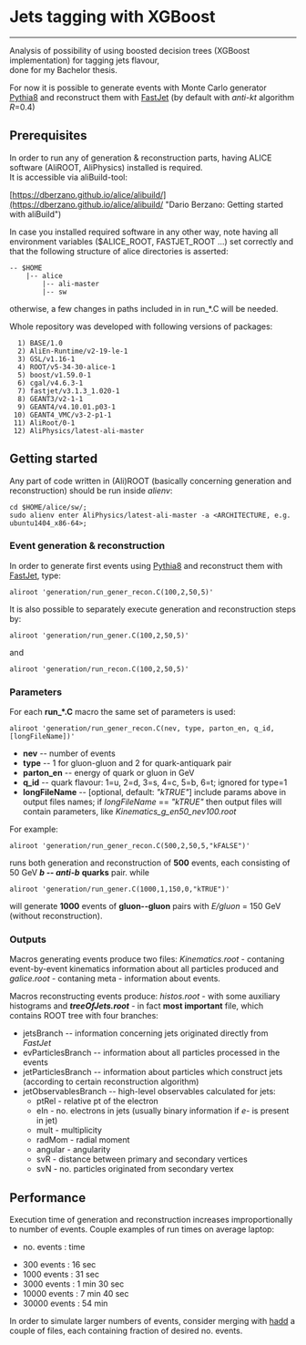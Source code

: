 # Jets tagging with XGBoost
---------------------------

Analysis of possibility of using boosted decision trees (XGBoost implementation) for tagging jets flavour,  
done for my Bachelor thesis. 

For now it is possible to generate events with Monte Carlo generator [Pythia8](http://home.thep.lu.se/~torbjorn/Pythia.html) and reconstruct them with [FastJet](http://fastjet.fr/) (by default with _anti-kt_ algorithm _R_=0.4)

## Prerequisites
In order to run any of generation & reconstruction parts, having ALICE software (AliROOT, AliPhysics) installed is required.  
It is accessible via aliBuild-tool:

[https://dberzano.github.io/alice/alibuild/](https://dberzano.github.io/alice/alibuild/ "Dario Berzano: Getting started with aliBuild")

In case you installed required software in any other way, note having all environment variables ($ALICE_ROOT, FASTJET_ROOT ...) set correctly and that the following structure of alice directories is asserted:
```
-- $HOME
    |-- alice
        |-- ali-master
        |-- sw
```
otherwise, a few changes in paths included in in run_\*.C will be needed.


Whole repository was developed with following versions of packages:
```
  1) BASE/1.0
  2) AliEn-Runtime/v2-19-le-1
  3) GSL/v1.16-1
  4) ROOT/v5-34-30-alice-1
  5) boost/v1.59.0-1
  6) cgal/v4.6.3-1
  7) fastjet/v3.1.3_1.020-1
  8) GEANT3/v2-1-1
  9) GEANT4/v4.10.01.p03-1
 10) GEANT4_VMC/v3-2-p1-1
 11) AliRoot/0-1
 12) AliPhysics/latest-ali-master
 ```
  
  

## Getting started
Any part of code written in (Ali)ROOT 
(basically concerning generation and reconstruction) 
should be run inside _alienv_:
```
cd $HOME/alice/sw/; 
sudo alienv enter AliPhysics/latest-ali-master -a <ARCHITECTURE, e.g. ubuntu1404_x86-64>;
```
### Event generation & reconstruction
In order to generate first events using [Pythia8](http://home.thep.lu.se/~torbjorn/Pythia.html) and reconstruct them with [FastJet](http://fastjet.fr/), type:
```
aliroot 'generation/run_gener_recon.C(100,2,50,5)'
```


It is also possible to separately execute generation and reconstruction steps by:
```
aliroot 'generation/run_gener.C(100,2,50,5)'
```
and
```
aliroot 'generation/run_recon.C(100,2,50,5)'
```

### Parameters
For each __run\_\*.C__ macro the same set of parameters is used:
```
aliroot 'generation/run_gener_recon.C(nev, type, parton_en, q_id, [longFileName])'
```
  * __nev__           -- number of events
  * __type__          -- 1 for gluon-gluon and 2 for quark-antiquark pair
  * __parton_en__     -- energy of quark or gluon in GeV
  * __q_id__ 		  -- quark flavour: 1=u, 2=d, 3=s, 4=c, 5=b, 6=t;
        ignored for   type=1
  * __longFileName__  -- [optional, default: _"kTRUE"_] include params above in output files names;
  if _longFileName_ == _"kTRUE"_ then output files will contain parameters, like _Kinematics_g_en50_nev100.root_
  
For example:
```
aliroot 'generation/run_gener_recon.C(500,2,50,5,"kFALSE")'
```
runs both generation and reconstruction of __500__ events, each consisting of 50 GeV ___b -- anti-b___ __quarks__ pair.
while
```
aliroot 'generation/run_gener.C(1000,1,150,0,"kTRUE")'
```
will generate __1000__ events of __gluon--gluon__ pairs with _E/gluon_ = 150 GeV (without reconstruction).

 ### Outputs
 Macros generating events produce two files: _Kinematics.root_ - contaning event-by-event kinematics information about all particles produced and _galice.root_ - contaning meta - information about events.
 
 Macros reconstructing events produce: _histos.root_ - with some auxiliary histograms and  ___treeOfJets.root___ - in fact __most important__ file, which contains ROOT tree with four branches: 
 * jetsBranch -- information concerning jets originated directly from _FastJet_
 * evParticlesBranch -- information about all particles processed in the events
 * jetParticlesBranch -- information about particles which construct jets (according to certain reconstruction algorithm)
 * jetObservablesBranch -- high-level observables calculated for jets:
   * ptRel - relative pt of the electron
   * eIn - no. electrons in jets (usually binary information if _e-_ is present in jet)
   * mult - multiplicity
   * radMom - radial moment
   * angular - angularity
   * svR - distance between primary and secondary vertices
   * svN - no. particles originated from secondary vertex


## Performance
Execution time of generation and reconstruction increases 
improportionally to number of events. Couple examples of run times 
on average laptop:
  * no. events   : time
  - 300 events   : 16 sec
  - 1000 events  : 31 sec
  - 3000 events  : 1 min 30 sec
  - 10000 events : 7 min 40 sec
  - 30000 events : 54 min

In order to simulate larger numbers of events, consider merging with [hadd](https://root.cern.ch/root/HowtoMerge.html "ROOT: hadd") a couple of files, each containing fraction of desired no. events.
